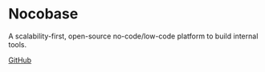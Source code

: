 # Nocobase

A scalability-first, open-source no-code/low-code platform to build internal tools.

[GitHub](https://github.com/nocobase/nocobase)